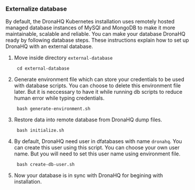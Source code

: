 ### Externalize database
By default, the DronaHQ Kubernetes installation uses remotely hosted managed database instances of MySQl and MongoDB to make it more maintainable, scalable and reliable. You can make your database DronaHQ ready by following database steps.
These instructions explain how to set up DronaHQ with an external database.

1. Move inside directory `external-database`
    
        cd external-database

2. Generate environment file which can store your credentials to be used with database scripts. You can choose to delete this environment file later. But it is neccessary to have it while running db scripts to reduce human error while typing credentials.

        bash generate-environment.sh

3. Restore data into remote database from DronaHQ dump files.
        
        bash initialize.sh

4. By default, DronaHQ need user in dfatabases with name `dronahq`. You can create this user using this script. You can choose your own user name. But you will need to set this user name using environment file.

        bash create-db-user.sh

5. Now your database is in sync with DronaHQ for begining with installation.
    